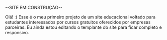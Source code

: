 --SITE EM CONSTRUÇÃO--

Olá! :)
Esse é o meu primeiro projeto de um site educacional voltado para estudantes interessados por cursos gratuitos oferecidos por empresas parceiras.
Eu ainda estou editando o templante do site para ficar completo e  responsivo.
